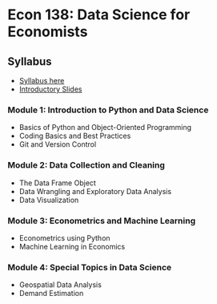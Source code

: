 # Econ 138: Data Science for Economists

## Syllabus
- [Syllabus here](https://github.com/mox-ds4upse/ds4upse-2425s2/blob/main/%5BEcon138%5D%20Ballo_Syllabus.pdf)
- [Introductory Slides](https://github.com/mox-ds4upse/ds4upse-2425s2/blob/main/00%20Introduction.pdf)

### Module 1: Introduction to Python and Data Science
- Basics of Python and Object-Oriented Programming
- Coding Basics and Best Practices
- Git and Version Control

### Module 2: Data Collection and Cleaning
- The Data Frame Object
- Data Wrangling and Exploratory Data Analysis
- Data Visualization

### Module 3: Econometrics and Machine Learning
- Econometrics using Python
- Machine Learning in Economics

### Module 4: Special Topics in Data Science
- Geospatial Data Analysis
- Demand Estimation
